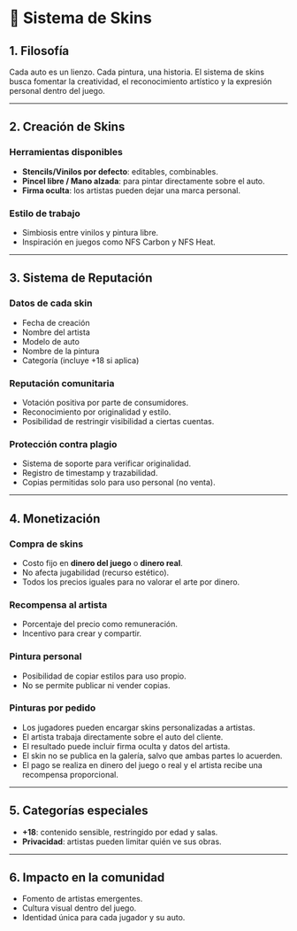# 🎨 Sistema de Skins

## 1. Filosofía

Cada auto es un lienzo. Cada pintura, una historia. El sistema de skins busca fomentar la creatividad, el reconocimiento artístico y la expresión personal dentro del juego.

---

## 2. Creación de Skins

### Herramientas disponibles
- **Stencils/Vinilos por defecto**: editables, combinables.
- **Pincel libre / Mano alzada**: para pintar directamente sobre el auto.
- **Firma oculta**: los artistas pueden dejar una marca personal.

### Estilo de trabajo
- Simbiosis entre vinilos y pintura libre.
- Inspiración en juegos como NFS Carbon y NFS Heat.

---

## 3. Sistema de Reputación

### Datos de cada skin
- Fecha de creación
- Nombre del artista
- Modelo de auto
- Nombre de la pintura
- Categoría (incluye +18 si aplica)

### Reputación comunitaria
- Votación positiva por parte de consumidores.
- Reconocimiento por originalidad y estilo.
- Posibilidad de restringir visibilidad a ciertas cuentas.

### Protección contra plagio
- Sistema de soporte para verificar originalidad.
- Registro de timestamp y trazabilidad.
- Copias permitidas solo para uso personal (no venta).

---

## 4. Monetización

### Compra de skins
- Costo fijo en **dinero del juego** o **dinero real**.
- No afecta jugabilidad (recurso estético).
- Todos los precios iguales para no valorar el arte por dinero.

### Recompensa al artista
- Porcentaje del precio como remuneración.
- Incentivo para crear y compartir.

### Pintura personal
- Posibilidad de copiar estilos para uso propio.
- No se permite publicar ni vender copias.

### Pinturas por pedido
- Los jugadores pueden encargar skins personalizadas a artistas.
- El artista trabaja directamente sobre el auto del cliente.
- El resultado puede incluir firma oculta y datos del artista.
- El skin no se publica en la galería, salvo que ambas partes lo acuerden.
- El pago se realiza en dinero del juego o real y el artista recibe una recompensa proporcional.

---

## 5. Categorías especiales

- **+18**: contenido sensible, restringido por edad y salas.
- **Privacidad**: artistas pueden limitar quién ve sus obras.

---

## 6. Impacto en la comunidad

- Fomento de artistas emergentes.
- Cultura visual dentro del juego.
- Identidad única para cada jugador y su auto.

